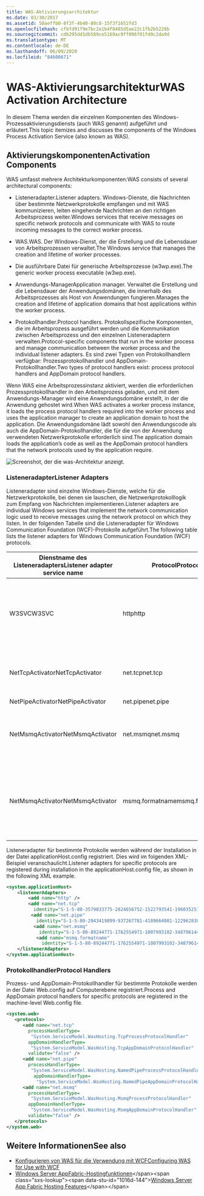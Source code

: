 ```yaml
---
title: WAS-Aktivierungsarchitektur
ms.date: 03/30/2017
ms.assetid: 58aeffb0-8f3f-4b40-80c8-15f3f1652fd3
ms.openlocfilehash: cfbfd91f9e7bc2e1b4f8485d5ae22c1fb2b5228b
ms.sourcegitcommit: cdb295dd1db589ce5169ac9ff096f01fd0c2da9d
ms.translationtype: MT
ms.contentlocale: de-DE
ms.lasthandoff: 06/09/2020
ms.locfileid: "84600671"
---
```

# <a name="was-activation-architecture"></a><span data-ttu-id="1016d-102">WAS-Aktivierungsarchitektur</span><span class="sxs-lookup"><span data-stu-id="1016d-102">WAS Activation Architecture</span></span>
<span data-ttu-id="1016d-103">In diesem Thema werden die einzelnen Komponenten des Windows-Prozessaktivierungsdiensts (auch WAS genannt) aufgeführt und erläutert.</span><span class="sxs-lookup"><span data-stu-id="1016d-103">This topic itemizes and discusses the components of the Windows Process Activation Service (also known as WAS).</span></span>  
  
## <a name="activation-components"></a><span data-ttu-id="1016d-104">Aktivierungskomponenten</span><span class="sxs-lookup"><span data-stu-id="1016d-104">Activation Components</span></span>  
 <span data-ttu-id="1016d-105">WAS umfasst mehrere Architekturkomponenten:</span><span class="sxs-lookup"><span data-stu-id="1016d-105">WAS consists of several architectural components:</span></span>  
  
- <span data-ttu-id="1016d-106">Listeneradapter.</span><span class="sxs-lookup"><span data-stu-id="1016d-106">Listener adapters.</span></span> <span data-ttu-id="1016d-107">Windows-Dienste, die Nachrichten über bestimmte Netzwerkprotokolle empfangen und mit WAS kommunizieren, leiten eingehende Nachrichten an den richtigen Arbeitsprozess weiter.</span><span class="sxs-lookup"><span data-stu-id="1016d-107">Windows services that receive messages on specific network protocols and communicate with WAS to route incoming messages to the correct worker process.</span></span>  
  
- <span data-ttu-id="1016d-108">WAS.</span><span class="sxs-lookup"><span data-stu-id="1016d-108">WAS.</span></span> <span data-ttu-id="1016d-109">Der Windows-Dienst, der die Erstellung und die Lebensdauer von Arbeitsprozessen verwaltet.</span><span class="sxs-lookup"><span data-stu-id="1016d-109">The Windows service that manages the creation and lifetime of worker processes.</span></span>  
  
- <span data-ttu-id="1016d-110">Die ausführbare Datei für generische Arbeitsprozesse (w3wp.exe).</span><span class="sxs-lookup"><span data-stu-id="1016d-110">The generic worker process executable (w3wp.exe).</span></span>  
  
- <span data-ttu-id="1016d-111">Anwendungs-Manager</span><span class="sxs-lookup"><span data-stu-id="1016d-111">Application manager.</span></span> <span data-ttu-id="1016d-112">Verwaltet die Erstellung und die Lebensdauer der Anwendungsdomänen, die innerhalb des Arbeitsprozesses als Host von Anwendungen fungieren.</span><span class="sxs-lookup"><span data-stu-id="1016d-112">Manages the creation and lifetime of application domains that host applications within the worker process.</span></span>  
  
- <span data-ttu-id="1016d-113">Protokollhandler.</span><span class="sxs-lookup"><span data-stu-id="1016d-113">Protocol handlers.</span></span> <span data-ttu-id="1016d-114">Protokollspezifische Komponenten, die im Arbeitsprozess ausgeführt werden und die Kommunikation zwischen Arbeitsprozess und den einzelnen Listeneradaptern verwalten.</span><span class="sxs-lookup"><span data-stu-id="1016d-114">Protocol-specific components that run in the worker process and manage communication between the worker process and the individual listener adapters.</span></span> <span data-ttu-id="1016d-115">Es sind zwei Typen von Protokollhandlern verfügbar: Prozessprotokollhandler und AppDomain-Protokollhandler.</span><span class="sxs-lookup"><span data-stu-id="1016d-115">Two types of protocol handlers exist: process protocol handlers and AppDomain protocol handlers.</span></span>  
  
 <span data-ttu-id="1016d-116">Wenn WAS eine Arbeitsprozessinstanz aktiviert, werden die erforderlichen Prozessprotokollhandler in den Arbeitsprozess geladen, und mit dem Anwendungs-Manager wird eine Anwendungsdomäne erstellt, in der die Anwendung gehostet wird.</span><span class="sxs-lookup"><span data-stu-id="1016d-116">When WAS activates a worker process instance, it loads the process protocol handlers required into the worker process and uses the application manager to create an application domain to host the application.</span></span> <span data-ttu-id="1016d-117">Die Anwendungsdomäne lädt sowohl den Anwendungscode als auch die AppDomain-Protokollhandler, die für die von der Anwendung verwendeten Netzwerkprotokolle erforderlich sind.</span><span class="sxs-lookup"><span data-stu-id="1016d-117">The application domain loads the application’s code as well as the AppDomain protocol handlers that the network protocols used by the application require.</span></span>  
  
 ![Screenshot, der die was-Architektur anzeigt.](./media/was-activation-architecture/windows-process-application-service-architecture.gif)  
  
### <a name="listener-adapters"></a><span data-ttu-id="1016d-119">Listeneradapter</span><span class="sxs-lookup"><span data-stu-id="1016d-119">Listener Adapters</span></span>  
 <span data-ttu-id="1016d-120">Listeneradapter sind einzelne Windows-Dienste, welche für die Netzwerkprotokolle, bei denen sie lauschen, die Netzwerkprotokolllogik zum Empfang von Nachrichten implementieren.</span><span class="sxs-lookup"><span data-stu-id="1016d-120">Listener adapters are individual Windows services that implement the network communication logic used to receive messages using the network protocol on which they listen.</span></span> <span data-ttu-id="1016d-121">In der folgenden Tabelle sind die Listeneradapter für Windows Communication Foundation (WCF)-Protokolle aufgeführt.</span><span class="sxs-lookup"><span data-stu-id="1016d-121">The following table lists the listener adapters for Windows Communication Foundation (WCF) protocols.</span></span>  
  
|<span data-ttu-id="1016d-122">Dienstname des Listeneradapters</span><span class="sxs-lookup"><span data-stu-id="1016d-122">Listener adapter service name</span></span>|<span data-ttu-id="1016d-123">Protocol</span><span class="sxs-lookup"><span data-stu-id="1016d-123">Protocol</span></span>|<span data-ttu-id="1016d-124">Notizen</span><span class="sxs-lookup"><span data-stu-id="1016d-124">Notes</span></span>|  
|-----------------------------------|--------------|-----------|  
|<span data-ttu-id="1016d-125">W3SVC</span><span class="sxs-lookup"><span data-stu-id="1016d-125">W3SVC</span></span>|<span data-ttu-id="1016d-126">http</span><span class="sxs-lookup"><span data-stu-id="1016d-126">http</span></span>|<span data-ttu-id="1016d-127">Allgemeine Komponente, die die HTTP-Aktivierung für IIS 7,0 und WCF bereitstellt.</span><span class="sxs-lookup"><span data-stu-id="1016d-127">Common component that provides HTTP activation for both IIS 7.0 and WCF.</span></span>|  
|<span data-ttu-id="1016d-128">NetTcpActivator</span><span class="sxs-lookup"><span data-stu-id="1016d-128">NetTcpActivator</span></span>|<span data-ttu-id="1016d-129">net.tcp</span><span class="sxs-lookup"><span data-stu-id="1016d-129">net.tcp</span></span>|<span data-ttu-id="1016d-130">Hängt vom NetTcpPortSharing-Dienst ab.</span><span class="sxs-lookup"><span data-stu-id="1016d-130">Depends on the NetTcpPortSharing service.</span></span>|  
|<span data-ttu-id="1016d-131">NetPipeActivator</span><span class="sxs-lookup"><span data-stu-id="1016d-131">NetPipeActivator</span></span>|<span data-ttu-id="1016d-132">net.pipe</span><span class="sxs-lookup"><span data-stu-id="1016d-132">net.pipe</span></span>||  
|<span data-ttu-id="1016d-133">NetMsmqActivator</span><span class="sxs-lookup"><span data-stu-id="1016d-133">NetMsmqActivator</span></span>|<span data-ttu-id="1016d-134">net.msmq</span><span class="sxs-lookup"><span data-stu-id="1016d-134">net.msmq</span></span>|<span data-ttu-id="1016d-135">Zur Verwendung mit WCF-basierten Message Queuing Anwendungen.</span><span class="sxs-lookup"><span data-stu-id="1016d-135">For use with WCF-based Message Queuing applications.</span></span>|  
|<span data-ttu-id="1016d-136">NetMsmqActivator</span><span class="sxs-lookup"><span data-stu-id="1016d-136">NetMsmqActivator</span></span>|<span data-ttu-id="1016d-137">msmq.formatname</span><span class="sxs-lookup"><span data-stu-id="1016d-137">msmq.formatname</span></span>|<span data-ttu-id="1016d-138">Stellt Abwärtskompatibilität mit vorhandenen Message Queuing-Anwendungen bereit.</span><span class="sxs-lookup"><span data-stu-id="1016d-138">Provides backwards compatibility with existing Message Queuing applications.</span></span>|  
  
 <span data-ttu-id="1016d-139">Listeneradapter für bestimmte Protokolle werden während der Installation in der Datei applicationHost.config registriert. Dies wird im folgenden XML-Beispiel veranschaulicht.</span><span class="sxs-lookup"><span data-stu-id="1016d-139">Listener adapters for specific protocols are registered during installation in the applicationHost.config file, as shown in the following XML example.</span></span>  
  
```xml  
<system.applicationHost>  
    <listenerAdapters>  
        <add name="http" />  
        <add name="net.tcp"
          identity="S-1-5-80-3579033775-2824656752-1522793541-1960352512-462907086" />  
         <add name="net.pipe"
           identity="S-1-5-80-2943419899-937267781-4189664001-1229628381-3982115073" />  
          <add name="net.msmq"
            identity="S-1-5-80-89244771-1762554971-1007993102-348796144-2203111529" />  
           <add name="msmq.formatname"
             identity="S-1-5-80-89244771-1762554971-1007993102-348796144-2203111529" />  
    </listenerAdapters>  
</system.applicationHost>  
```  
  
### <a name="protocol-handlers"></a><span data-ttu-id="1016d-140">Protokollhandler</span><span class="sxs-lookup"><span data-stu-id="1016d-140">Protocol Handlers</span></span>  
 <span data-ttu-id="1016d-141">Prozess- und AppDomain-Protokollhandler für bestimmte Protokolle werden in der Datei Web.config auf Computerebene registriert.</span><span class="sxs-lookup"><span data-stu-id="1016d-141">Process and AppDomain protocol handlers for specific protocols are registered in the machine-level Web.config file.</span></span>  
  
```xml  
<system.web>  
   <protocols>  
      <add name="net.tcp"
        processHandlerType=  
         "System.ServiceModel.WasHosting.TcpProcessProtocolHandler"  
        appDomainHandlerType=  
         "System.ServiceModel.WasHosting.TcpAppDomainProtocolHandler"  
        validate="false" />  
      <add name="net.pipe"
        processHandlerType=  
         "System.ServiceModel.WasHosting.NamedPipeProcessProtocolHandler"  
          appDomainHandlerType=  
           "System.ServiceModel.WasHosting.NamedPipeAppDomainProtocolHandler"/>  
      <add name="net.msmq"  
        processHandlerType=  
         "System.ServiceModel.WasHosting.MsmqProcessProtocolHandler"  
        appDomainHandlerType=  
         "System.ServiceModel.WasHosting.MsmqAppDomainProtocolHandler"  
        validate="false" />  
   </protocols>  
</system.web>  
```  
  
## <a name="see-also"></a><span data-ttu-id="1016d-142">Weitere Informationen</span><span class="sxs-lookup"><span data-stu-id="1016d-142">See also</span></span>

- [<span data-ttu-id="1016d-143">Konfigurieren von WAS für die Verwendung mit WCF</span><span class="sxs-lookup"><span data-stu-id="1016d-143">Configuring WAS for Use with WCF</span></span>](configuring-the-wpa--service-for-use-with-wcf.md)
- <span data-ttu-id="1016d-144">[Windows Server AppFabric-Hostingfunktionen](https://docs.microsoft.com/previous-versions/appfabric/ee677189(v=azure.10))</span><span class="sxs-lookup"><span data-stu-id="1016d-144">[Windows Server App Fabric Hosting Features](https://docs.microsoft.com/previous-versions/appfabric/ee677189(v=azure.10))</span></span>
